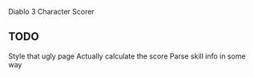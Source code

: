 Diablo 3 Character Scorer

TODO
----

Style that ugly page
Actually calculate the score
Parse skill info in some way
